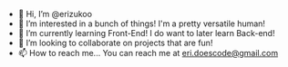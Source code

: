 - 👋 Hi, I’m @erizukoo
- 👀 I’m interested in a bunch of things! I'm a pretty versatile human!
- 🌱 I’m currently learning Front-End! I do want to later learn Back-end!
- 💞️ I’m looking to collaborate on projects that are fun!
- 📫 How to reach me... You can reach me at eri.doescode@gmail.com 

<!---
erizukoo/erizukoo is a ✨ special ✨ repository because its `README.md` (this file) appears on your GitHub profile.
You can click the Preview link to take a look at your changes.
--->
